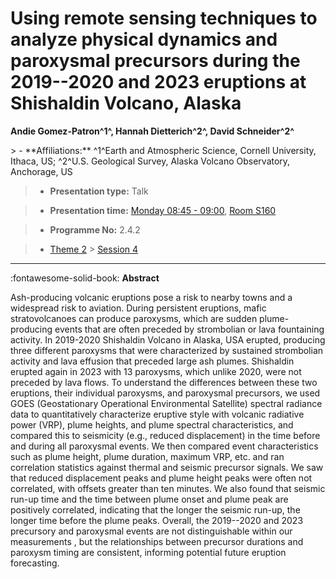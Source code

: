 # Using remote sensing techniques to analyze physical dynamics and paroxysmal precursors during the 2019--2020 and 2023 eruptions at Shishaldin Volcano, Alaska

**Andie Gomez-Patron^1^, Hannah Dietterich^2^, David Schneider^2^**

<!-- more -->> - **Affiliations:** ^1^Earth and Atmospheric Science, Cornell University, Ithaca, US; ^2^U.S. Geological Survey, Alaska Volcano Observatory, Anchorage, US

> - **Presentation type:** Talk

> - **Presentation time:** [Monday 08:45 - 09:00](../sessions_comparison.md#__tabbed_1_2), [Room S160](../maps_venue.md#__tabbed_1_2)

> - **Programme No:** 2.4.2

> - [Theme 2](../theme2.md) > [Session 4](../sessions/session-2-4.md)

--- 

:fontawesome-solid-book: **Abstract**

Ash-producing volcanic eruptions pose a risk to nearby towns and a widespread risk to aviation. During persistent eruptions, mafic stratovolcanoes can produce paroxysms, which are sudden plume-producing events that are often preceded by strombolian or lava fountaining activity. In 2019-2020 Shishaldin Volcano in Alaska, USA erupted, producing three different paroxysms that were characterized by sustained strombolian activity and lava effusion that preceded large ash plumes. Shishaldin erupted again in 2023 with 13 paroxysms, which unlike 2020, were not preceded by lava flows. To understand the differences between these two eruptions, their individual paroxysms, and paroxysmal precursors, we used GOES (Geostationary Operational Environmental Satellite) spectral radiance data to quantitatively characterize eruptive style with volcanic radiative power (VRP), plume heights, and plume spectral characteristics, and compared this to seismicity (e.g., reduced displacement) in the time before and during all paroxysmal events. We then compared event characteristics such as plume height, plume duration, maximum VRP, etc. and ran correlation statistics against thermal and seismic precursor signals. We saw that reduced displacement peaks and plume height peaks were often not correlated, with offsets greater than ten minutes. We also found that seismic run-up time and the time between plume onset and plume peak are positively correlated, indicating that the longer the seismic run-up, the longer time before the plume peaks. Overall, the 2019--2020 and 2023 precursory and paroxysmal events are not distinguishable within our measurements , but the relationships between precursor durations and paroxysm timing are consistent, informing potential future eruption forecasting.

